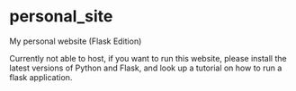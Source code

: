 # personal_site
 My personal website (Flask Edition)

Currently not able to host, if you want to run this website, please install the latest versions of Python and Flask, and look up a tutorial on how to run a flask application.

